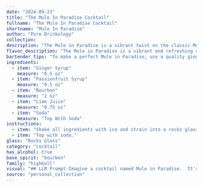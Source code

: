 ```yaml
---
date: "2024-09-23"
title: "The Mule In Paradise Cocktail"
fullname: "The Mule In Paradise Cocktail"
shortname: "Mule In Paradise"
author: "Pure Drinkology"
collection:
description: "The Mule in Paradise is a vibrant twist on the classic Moscow Mule, a cocktail family known for its refreshing ginger kick.  This tropical adaptation, with passionfruit's sweetness and bourbon's warmth, offers a playful, modern take on the original, born in the 1940s. "
flavor_description: "The Mule in Paradise is a vibrant and refreshing cocktail with a sweet and tangy profile. The passionfruit syrup provides a tropical sweetness balanced by the tartness of the lime juice and the spicy kick of ginger syrup. Bourbon adds a warm and smoky complexity, while the soda provides a crisp and bubbly finish.  It's a perfect combination of sweet, sour, spicy, and refreshing, making it a delightful summer drink. "
bartender_tips: "To make a perfect Mule in Paradise, use a quality ginger syrup with a strong ginger flavor and a fresh passionfruit syrup for a vibrant sweetness. Don't skimp on the lime juice, as it balances the sweetness and adds a tart edge. Shake hard with ice for a frothy, chilled result. Top with soda, not club soda, for a gentle fizz. Garnish with a passionfruit wheel for a visually appealing touch.  "
ingredients:
  - item: "Ginger Syrup"
    measure: "0.5 oz"
  - item: "Passionfruit Syrup"
    measure: "0.5 oz"
  - item: "Bourbon"
    measure: "2 oz"
  - item: "Lime Juice"
    measure: "0.75 oz"
  - item: "Soda"
    measure: "Top With Soda"
instructions:
  - item: "Shake all ingredients with ice and strain into a rocks glass."
  - item: "Top with soda."
glass: "Rocks Glass"
category: "cocktail"
has_alcohol: true
base_spirit: "bourbon"
family: "highball"
visual: "## LLM Prompt:Imagine a cocktail named Mule in Paradise.  It's a vibrant mix of **ginger syrup**, **passionfruit syrup**, **bourbon**, **lime juice**, and topped with **soda**. Describe the appearance of this cocktail in detail, focusing on:* **Color:** What are the primary and secondary hues? Is it vibrant and bright, or more muted and subtle? * **Clarity:** Is it crystal clear, slightly cloudy, or a layered drink with distinct bands of color? * **Texture:** Is it smooth and silky, or does it have a distinct fizz or bubbles?* **Garnish:**  What would be the perfect garnish for this cocktail?  **Consider your audience:**  Imagine you are describing this cocktail to someone who has never seen it before.  What details would help them understand the drink's appearance?  **Output:**  Please describe the Mule in Paradise in a concise and evocative way, using descriptive language to capture its visual appeal. "
source: "personal_collection"
---
```


